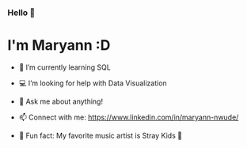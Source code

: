 ### Hello 👋

# I'm Maryann :D

- 🧠 I’m currently learning SQL
- 💻 I’m looking for help with Data Visualization
- 🔎 Ask me about anything!
- 📫 Connect with me: https://www.linkedin.com/in/maryann-nwude/

- 🌟 Fun fact: My favorite music artist is Stray Kids 🎸
